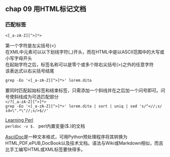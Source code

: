 ## chap 09 用HTML标记文档

### 匹配标签
```
<[_a-zA-Z][^>]*>
```
第一个字符是左尖括号(<)</br>
在XML中元素可以以下划线字符(_)开头，而在HTML中是以ASCII范围中的大写或小写字母开头</br>
在起始字符之后，标签名称可以是零个或多个除右尖括号(>)之外的任意字符</br>
该表达式以右尖括号结尾</br>

`grep -Eo '<[_a-zA-Z][^>]*>' lorem.dita` </br>

要同时匹配起始标签和结束标签，只需添加一个斜线并在之后加一个问号即可。问号使斜线成为可选匹配部分</br>
`</?[_a-zA-Z][^>]*>` </br>
`grep -Eo '<[_a-zA-Z][^>]*>' lorem.dita | sort | uniq | sed 's/^<//;s/ id=\".*\"//;s/>$//'`

[Learning Perl](http://learn.perl.org/)</br>
`perldoc -v $. ` perl内置变量($.)的文档</br>

[AsciiDoc](http://www/methods.co.nz/asciidoc/)是一种文本格式，可用Python预处理程序将其转换为HTML,PDF,ePUB,DocBook以及技术文档。语法与Wiki或Markdown相似，而且比手工编写HTML或XML标签要快得多。</br>
